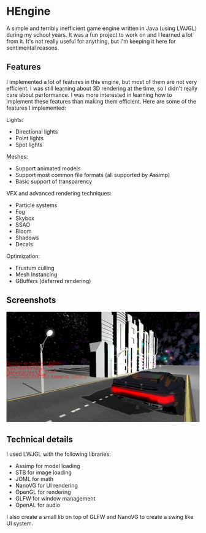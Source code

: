 # HEngine

A simple and terribly inefficient game engine written in Java (using LWJGL) during my school years. It was a fun project to work on and I learned a lot from it. It's not really useful for anything, but I'm keeping it here for sentimental reasons.

## Features

I implemented a lot of features in this engine, but most of them are not very efficient.
I was still learning about 3D rendering at the time, so I didn't really care about performance.
I was more interested in learning how to implement these features than making them efficient.
Here are some of the features I implemented:

Lights:
- Directional lights
- Point lights
- Spot lights

Meshes:
- Support animated models
- Support most common file formats (all supported by Assimp)
- Basic support of transparency

VFX and advanced rendering techniques:
- Particle systems
- Fog
- Skybox
- SSAO
- Bloom
- Shadows
- Decals

Optimization:
- Frustum culling
- Mesh Instancing
- GBuffers (deferred rendering)

## Screenshots

![](resources/screenshot/1.png)

## Technical details

I used LWJGL with the following libraries:
- Assimp for model loading
- STB for image loading
- JOML for math
- NanoVG for UI rendering
- OpenGL for rendering
- GLFW for window management
- OpenAL for audio

I also create a small lib on top of GLFW and NanoVG to create a swing like UI system.

